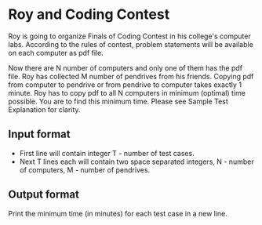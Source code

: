 # Roy and Coding Contest

Roy is going to organize Finals of Coding Contest in his college's computer labs. According to the rules of contest, problem statements will be available on each computer as pdf file.

Now there are N number of computers and only one of them has the pdf file. Roy has collected M number of pendrives from his friends. Copying pdf from computer to pendrive or from pendrive to computer takes exactly 1 minute. Roy has to copy pdf to all N computers in minimum (optimal) time possible. You are to find this minimum time. Please see Sample Test Explanation for clarity.

## Input format

- First line will contain integer T - number of test cases.
- Next T lines each will contain two space separated integers, N - number of computers, M - number of pendrives.

## Output format

Print the minimum time (in minutes) for each test case in a new line.
